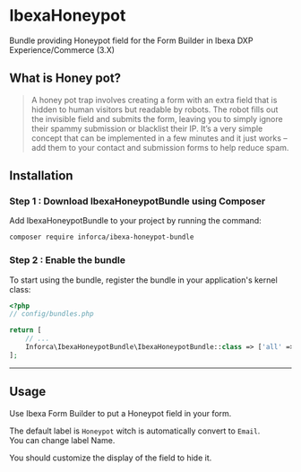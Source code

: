 # IbexaHoneypot
Bundle providing Honeypot field for the Form Builder in Ibexa DXP Experience/Commerce (3.X)

## What is Honey pot?
> A honey pot trap involves creating a form with an extra field that is hidden to human visitors but readable by robots. The robot fills out the invisible field and submits the form, leaving you to simply ignore their spammy submission or blacklist their IP. It’s a very simple concept that can be implemented in a few minutes and it just works – add them to your contact and submission forms to help reduce spam.

## Installation
### Step 1 : Download IbexaHoneypotBundle using Composer
Add IbexaHoneypotBundle to your project by running the command:
```bash
composer require inforca/ibexa-honeypot-bundle
```

### Step 2 : Enable the bundle
To start using the bundle, register the bundle in your application's kernel class:
```php
<?php
// config/bundles.php

return [
    // ...
    Inforca\IbexaHoneypotBundle\IbexaHoneypotBundle::class => ['all' => true],
];
```

***
## Usage
Use Ibexa Form Builder to put a Honeypot field in your form.

The default label is `Honeypot` witch is automatically convert to `Email`.  
You can change label Name.

You should customize the display of the field to hide it.